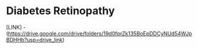 # Diabetes Retinopathy
[LINK] - (https://drive.google.com/drive/folders/19d0fprZk135BoEpDDCyNUd54WJpBDHHb?usp=drive_link)
